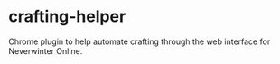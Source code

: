 crafting-helper
===============
Chrome plugin to help automate crafting through the web interface for Neverwinter Online.
